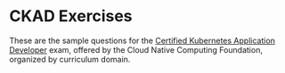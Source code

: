 


# CKAD Exercises

These are the sample questions  for the [Certified Kubernetes Application Developer](https://www.cncf.io/certification/ckad/) exam, offered by the Cloud Native Computing Foundation, organized by curriculum domain. 
